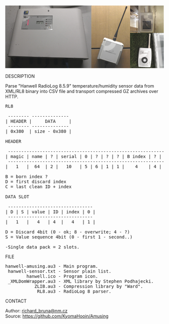 ![Hanwell](https://github.com/KyomaHooin/Amusing/raw/master/hanwell/hanwell_screen.png "screenshot")

DESCRIPTION

Parse "Hanwell RadioLog 8.5.9" temperature/humidity sensor data from XML/RL8 binary into CSV file and transport compressed GZ archives over HTTP.

<pre>
RL8

 -------- --------------
| HEADER |     DATA     |
 -------- --------------
| 0x380  | size - 0x380 |

HEADER

 ---------------------------------------------------------------------------------------------------------------------
| magic | name | ? | serial | 0 | ? | ? | ? | B index | ? | D index | ? | ? | suffix |  0  | C ID | C index | ? |  0  |
 ---------------------------------------------------------------------------------------------------------------------
|   1   |  64  | 2 |   10   | 5 | 6 | 1 | 1 |    4    | 4 |    4    | 1 | 6 |    3   | 349 |  4   |    4    | 4 | 248 |

B = born index ?
D = first discard index
C = last clean ID + index

DATA SLOT

 --------------------------------
| D | S | value | ID | index | 0 |
 --------------------------------
|   1   |   4   | 4  |   4   | 1 |

D = Discard 4bit (0 - ok; 8 - overwrite; 4 - ?)
S = Value sequence 4bit (0 - first 1 - second..)

-Single data pack = 2 slots.
</pre>

FILE

<pre>
hanwell-amusing.au3 - Main program.
 hanwell-sensor.txt - Sensor plain list.
        hanwell.ico - Program icon.
 _XMLDomWrapper.au3 - XML library by Stephen Podhajecki.
           ZLIB.au3 - Compression library by "Ward".
            RL8.au3 - RadioLog 8 parser.
</pre>

CONTACT

Author: richard_bruna@nm.cz<br>
Source: https://github.com/KyomaHooin/Amusing
